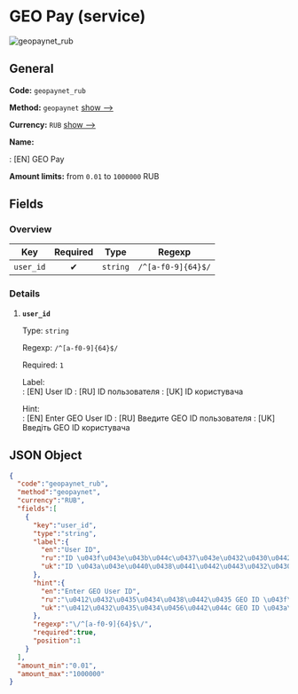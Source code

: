 
# GEO Pay (service) 
![geopaynet_rub](https://static.openfintech.io/payout_methods/geopaynet_rub/logo.svg?w=400&c=v0.59.26#w24)  

## General 
 
**Code:** `geopaynet_rub` 
 
**Method:** `geopaynet` [show -->](/payout-methods/geopaynet/) 
 
**Currency:** `RUB` [show -->](/currencies/RUB/) 
 
**Name:** 
 
:	[EN] GEO Pay 
 
**Amount limits:** from `0.01` to `1000000` RUB 

## Fields 

### Overview 

|Key|Required|Type|Regexp| 
|:---:|:---:|:---:|:---:| 
|`user_id`|✔|`string`|`/^[a-f0-9]{64}$/`| 
 

### Details 
 
1. **`user_id`** 
 
	Type: `string` 
 
	Regexp: `/^[a-f0-9]{64}$/` 
 
	Required: `1` 
 
	Label:  
	: [EN] User ID 
	: [RU] ID пользователя 
	: [UK] ID користувача 
 
	Hint:  
	: [EN] Enter GEO User ID 
	: [RU] Введите GEO ID пользователя 
	: [UK] Введіть GEO ID користувача 
 

## JSON Object 

```json
{
  "code":"geopaynet_rub",
  "method":"geopaynet",
  "currency":"RUB",
  "fields":[
    {
      "key":"user_id",
      "type":"string",
      "label":{
        "en":"User ID",
        "ru":"ID \u043f\u043e\u043b\u044c\u0437\u043e\u0432\u0430\u0442\u0435\u043b\u044f",
        "uk":"ID \u043a\u043e\u0440\u0438\u0441\u0442\u0443\u0432\u0430\u0447\u0430"
      },
      "hint":{
        "en":"Enter GEO User ID",
        "ru":"\u0412\u0432\u0435\u0434\u0438\u0442\u0435 GEO ID \u043f\u043e\u043b\u044c\u0437\u043e\u0432\u0430\u0442\u0435\u043b\u044f",
        "uk":"\u0412\u0432\u0435\u0434\u0456\u0442\u044c GEO ID \u043a\u043e\u0440\u0438\u0441\u0442\u0443\u0432\u0430\u0447\u0430"
      },
      "regexp":"\/^[a-f0-9]{64}$\/",
      "required":true,
      "position":1
    }
  ],
  "amount_min":"0.01",
  "amount_max":"1000000"
}
```  

